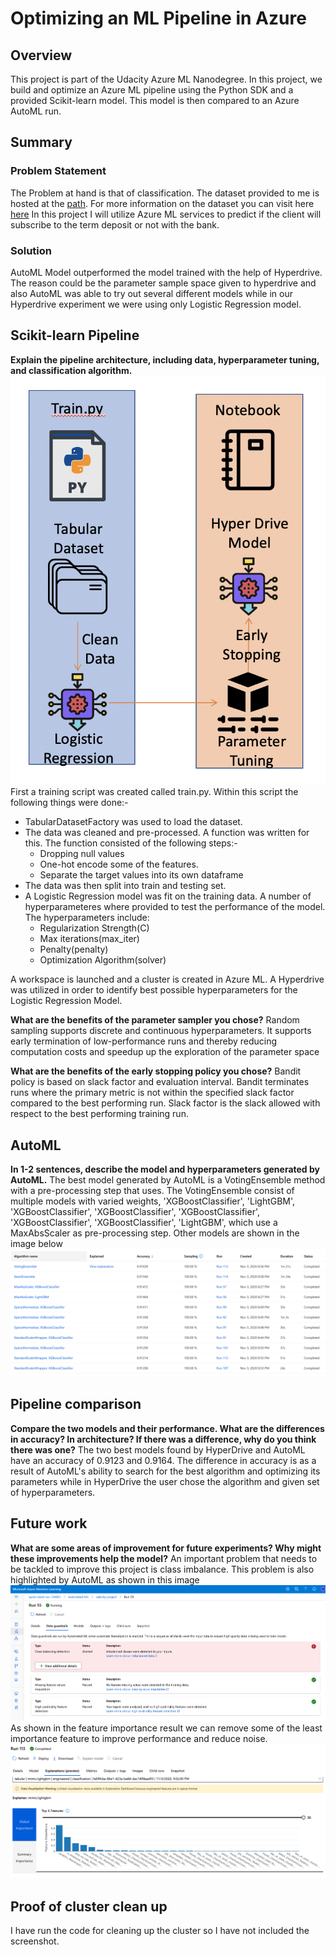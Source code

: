 # Optimizing an ML Pipeline in Azure

## Overview
This project is part of the Udacity Azure ML Nanodegree.
In this project, we build and optimize an Azure ML pipeline using the Python SDK and a provided Scikit-learn model.
This model is then compared to an Azure AutoML run.

## Summary
### Problem Statement
The Problem at hand is that of classification. The dataset provided to me is hosted at the [path](https://automlsamplenotebookdata.blob.core.windows.net/automl-sample-notebook-data/bankmarketing_train.csv). 
For more information on the dataset you can visit here [here](https://archive.ics.uci.edu/ml/datasets/Bank+Marketing)
In this project I will utilize Azure ML services to predict if the client will subscribe to the term deposit or not with the bank.

### Solution
AutoML Model outperformed the model trained with the help of Hyperdrive. The reason could be the parameter sample space given to hyperdrive and also AutoML was able to try out several different models while in our Hyperdrive experiment we were using only Logistic Regression model.

## Scikit-learn Pipeline
**Explain the pipeline architecture, including data, hyperparameter tuning, and classification algorithm.**
![Hyperdrive_Arch](./img/hyperdrive_arch.png)
First a training script was created called train.py. Within this script the following things were done:-
- TabularDatasetFactory was used to load the dataset.
- The data was cleaned and pre-processed. A function was written for this. The function consisted of the following steps:-  
  - Dropping null values
  - One-hot encode some of the features.
  - Separate the target values into its own dataframe
- The data was then split into train and testing set.
- A Logistic Regression model was fit on the training data. A number of hyperparameteres where provided to test the performance of the model. 
The hyperparameters include:
  - Regularization Strength(C)
  - Max iterations(max_iter)
  - Penalty(penalty)
  - Optimization Algorithm(solver)  

A workspace is launched and a cluster is created in Azure ML. A Hyperdrive was utilized in order to identify best possible hyperparameters for the Logistic Regression Model.

**What are the benefits of the parameter sampler you chose?**
Random sampling supports discrete and continuous hyperparameters. It supports early termination of low-performance runs and thereby reducing computation costs and speedup up the exploration of the parameter space

**What are the benefits of the early stopping policy you chose?**
Bandit policy is based on slack factor and evaluation interval. Bandit terminates runs where the primary metric is not within the specified slack factor compared to the best performing run. 
Slack factor is the slack allowed with respect to the best performing training run. 

## AutoML
**In 1-2 sentences, describe the model and hyperparameters generated by AutoML.**
The best model generated by AutoML is a VotingEnsemble method with a pre-processing step that uses. 
The VotingEnsemble consist of multiple models with varied weights, 'XGBoostClassifier', 'LightGBM', 'XGBoostClassifier', 'XGBoostClassifier', 'XGBoostClassifier', 'XGBoostClassifier', 'XGBoostClassifier', 'LightGBM', which use a MaxAbsScaler as pre-processing step. Other models are shown in the image below ![AutoML_models](./img/automl_run.png)

## Pipeline comparison
**Compare the two models and their performance. What are the differences in accuracy? In architecture? If there was a difference, why do you think there was one?**
The two best models found by HyperDrive and AutoML have an accuracy of 0.9123 and 0.9164. 
The difference in accuracy is as a result of AutoML's ability to search for the best algorithm and optimizing its parameters while in HyperDrive the user chose the algorithm and given set of hyperparameters.

## Future work
**What are some areas of improvement for future experiments? Why might these improvements help the model?**
An important problem that needs to be tackled to improve this project is class imbalance. 
This problem is also highlighted by AutoML as shown in this image ![AutoML_guardrail](./img/guardrail.png)
As shown in the feature importance result we can remove some of the least importance feature to improve performance and reduce noise.![AutoML_feature_importance](./img/automl_feature_importance.png)

## Proof of cluster clean up
I have run the code for cleaning up the cluster so I have not included the screenshot.

